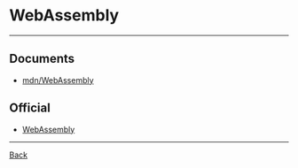 # WebAssembly

---

## Documents

- [mdn/WebAssembly](https://developer.mozilla.org/en-US/docs/WebAssembly)

## Official

- [WebAssembly](https://webassembly.org/)

---

[Back](./../PortableAssembly.md)
